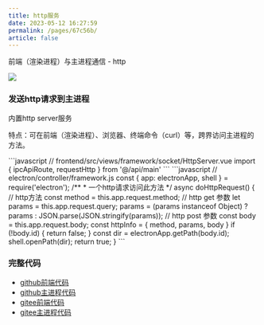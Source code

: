 ```yaml
---
title: http服务
date: 2023-05-12 16:27:59
permalink: /pages/67c56b/
article: false
---
```


前端（渲染进程）与主进程通信 - http

<!-- ![](/img/demo/framework/demo-framework-socket_http.png) -->
![](https://img01.kaka996.com/ee/demo-framework-socket_http.png)

### 发送http请求到主进程
内置http server服务

特点：可在前端（渲染进程）、浏览器、终端命令（curl）等，跨界访问主进程的方法。

<code-group>
  <code-block title="前端" active>
  ```javascript
  // frontend/src/views/framework/socket/HttpServer.vue
  import { ipcApiRoute, requestHttp } from '@/api/main'
  <script>
    sendRequest () {
      // 打开【我的图片】
      requestHttp(ipcApiRoute.doHttpRequest, {id: 'pictures'}).then(res => {
        //console.log('res:', res)
      })
    },  
  </script> 
  ```
  </code-block>

  <code-block title="主进程">
  ```javascript
  // electron/controller/framework.js
  const { app: electronApp, shell } = require('electron');
  /**
   * 一个http请求访问此方法
   */ 
  async doHttpRequest() {
    // http方法
    const method = this.app.request.method;
    // http get 参数
    let params = this.app.request.query;
    params = (params instanceof Object) ? params : JSON.parse(JSON.stringify(params));
    // http post 参数
    const body = this.app.request.body;
    const httpInfo = {
      method,
      params,
      body
    }
    if (!body.id) {
      return false;
    }
    const dir = electronApp.getPath(body.id);
    shell.openPath(dir);
    return true;
  } 
  ```
  </code-block>
</code-group>

### 完整代码
- [github前端代码](https://github.com/dromara/electron-egg/blob/demo/frontend/src/views/framework/socket/HttpServer.vue)
- [github主进程代码](https://github.com/dromara/electron-egg/blob/demo/electron/controller/framework.js)
- [gitee前端代码](https://gitee.com/dromara/electron-egg/blob/demo/frontend/src/views/framework/socket/HttpServer.vue)
- [gitee主进程代码](https://gitee.com/dromara/electron-egg/blob/demo/electron/controller/framework.js)